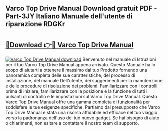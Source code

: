 ## Varco Top Drive Manual Download gratuit PDF - Part-3JY Italiano Manuale dell'utente di riparazione RDGKr

# <h2><a href="http://dfb926l.blite.top/?on=Varco+Top+Drive+Manual">🔗Download 👉🔴 Varco Top Drive Manual</a></h2>

[![Varco Top Drive Manual download](https://i.imgur.com/lujVjoI.png)](http://dfb926l.blite.top/?on=Varco+Top+Drive+Manual)
Benvenuto nel manuale di Istruzioni per il tuo Varco Top Drive Manual appena arrivato. Questo Manuale ha lo scopo di aiutarti a ottenere il massimo dal tuo Prodotto fornendo una panoramica completa delle sue caratteristiche, del processo di installazione, del manuale Dell'utente, dei suggerimenti per la manutenzione e delle procedure di risoluzione dei problemi. Familiarizzare con i controlli prima di iniziare, familiarizzare con la posizione e la funzione di tutti i pulsanti di controllo e le impostazioni sul Varco Top Drive Manual. Questo Varco Top Drive Manual offre una gamma completa di funzionalità per soddisfare le tue esigenze specifiche. Partiamo dal presupposto che Varco Top Drive Manual è stata una risorsa affidabile ed efficace nel tuo viaggio verso la padronanza dell'uso del tuo nuovo gadget. Se hai bisogno di aiuto o chiarimenti, non esitare a contattare il nostro team di supporto.
